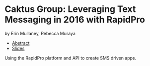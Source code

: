 # Caktus Group: Leveraging Text Messaging in 2016 with RapidPro

by Erin Mullaney, Rebecca Muraya

- [Abstract][0]
- [Slides][1]

Using the RapidPro platform and API to create SMS driven apps.

[0]: https://us.pycon.org/2016/schedule/presentation/2265/
[1]: https://docs.google.com/presentation/d/1hCRW5Dcj_q5ijH0MW6x966vGndHns9KR4U8PWZO7Fsc/edit?usp=sharing
